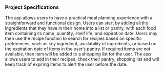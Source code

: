### **Project Specifications**
The app allows users to have a practical meal planning experience with a straightforward and functional design. Users can start by adding all the ingredients that they have in their home into a list or pantry, with each food item containing its name, quantity, shelf life, and expiration date. Users may then use the recipe function to search for recipes based on specific preferences, such as key ingredient, availability of ingredients, or based on the expiration date of items in the user’s pantry. If required items are not available, then item will be added to a shopping list for the user. The app allows users to add in their recipes, check their pantry, shopping list and will keep track of expiring items to alert the user before the date.

